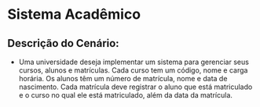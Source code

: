 # Sistema Acadêmico

## Descrição do Cenário:
- Uma universidade deseja implementar um sistema para gerenciar seus cursos, alunos e
matrículas. Cada curso tem um código, nome e carga horária. Os alunos têm um número de
matrícula, nome e data de nascimento. Cada matrícula deve registrar o aluno que está
matriculado e o curso no qual ele está matriculado, além da data da matrícula.
